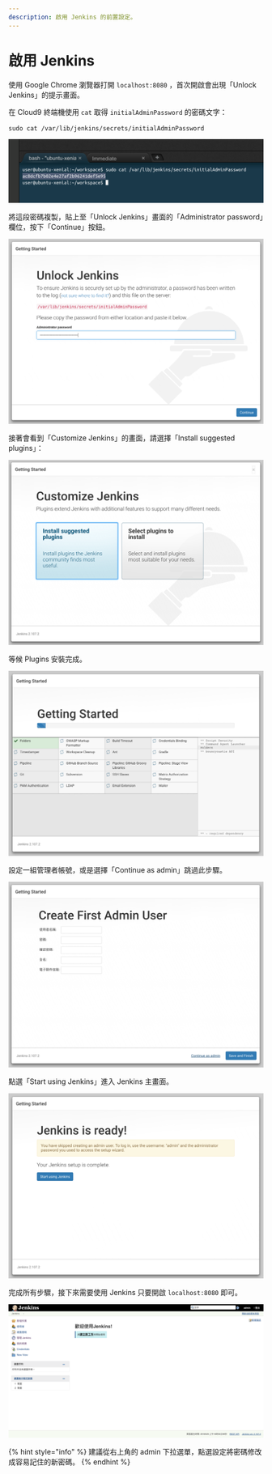 ```yaml
---
description: 啟用 Jenkins 的前置設定。
---
```


# 啟用 Jenkins

使用 Google Chrome 瀏覽器打開 `localhost:8080` ，首次開啟會出現「Unlock Jenkins」的提示畫面。

在 Cloud9 終端機使用 `cat` 取得 `initialAdminPassword` 的密碼文字：

```text
sudo cat /var/lib/jenkins/secrets/initialAdminPassword
```

![](.gitbook/assets/image%20%2811%29.png)

將這段密碼複製，貼上至「Unlock Jenkins」畫面的「Administrator password」欄位，按下「Continue」按鈕。

![](.gitbook/assets/image%20%2834%29.png)

接著會看到「Customize Jenkins」的畫面，請選擇「Install suggested plugins」：

![](.gitbook/assets/image%20%2845%29.png)

等候 Plugins 安裝完成。

![](.gitbook/assets/image%20%2822%29.png)

設定一組管理者帳號，或是選擇「Continue as admin」跳過此步驟。

![](.gitbook/assets/image%20%2817%29.png)

點選「Start using Jenkins」進入 Jenkins 主畫面。

![](.gitbook/assets/image%20%2874%29.png)

完成所有步驟，接下來需要使用 Jenkins 只要開啟 `localhost:8080` 即可。

![](.gitbook/assets/image%20%2818%29.png)

{% hint style="info" %}
建議從右上角的 admin 下拉選單，點選設定將密碼修改成容易記住的新密碼。
{% endhint %}



